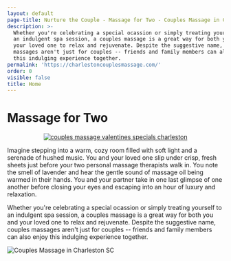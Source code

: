 ```yaml
---
layout: default
page-title: Nurture the Couple - Massage for Two - Couples Massage in Charleston SC
description: >-
  Whether you're celebrating a special ocassion or simply treating yourself to
  an indulgent spa session, a couples massage is a great way for both you and
  your loved one to relax and rejuvenate. Despite the suggestive name, couples
  massages aren't just for couples -- friends and family members can also enjoy
  this indulging experience together.
permalink: 'https://charlestoncouplesmassage.com/'
order: 0
visible: false
title: Home
---
```

<h1>Massage for Two</h1>

<center>

[<img src="https://raw.githubusercontent.com/nurturemassage/nurture-the-couple/master/assets/images/valentine_massage_Charleston.png" alt="couples massage valentines specials charleston">](https://charlestoncouplesmassage.com/valentines-specials/)

</center>

<p>
	Imagine stepping into a warm, cozy room filled with soft light and a serenade of hushed music.  
	You and your loved one slip under crisp, fresh sheets just before your two personal massage therapists walk in.  
	You note the smell of lavender and hear the gentle sound of massage oil being warmed in their hands.  
	You and your partner take in one last glimpse of one another before closing your eyes and escaping into an 
	hour of luxury and relaxation.

</p>

<p>
	Whether you're celebrating a special ocassion or simply treating yourself to an indulgent spa session, a couples massage is a great way for both you and your loved one to relax and rejuvenate. Despite the suggestive name, couples massages aren't just for couples -- friends and family members can also enjoy this indulging experience together.
</p>

<img src="https://raw.githubusercontent.com/nurturemassage/nurture-the-couple/master/assets/images/couples_massage_charleston_sc.jpg" alt="Couples Massage in Charleston SC">
